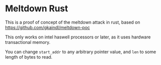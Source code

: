 # Meltdown Rust

This is a proof of concept of the meltdown attack in rust, based on https://github.com/gkaindl/meltdown-poc

This only works on intel haswell processors or later, as it uses hardware transactional memory.

You can change `start_addr` to any arbitrary pointer value, and `len` to some length of bytes to read.